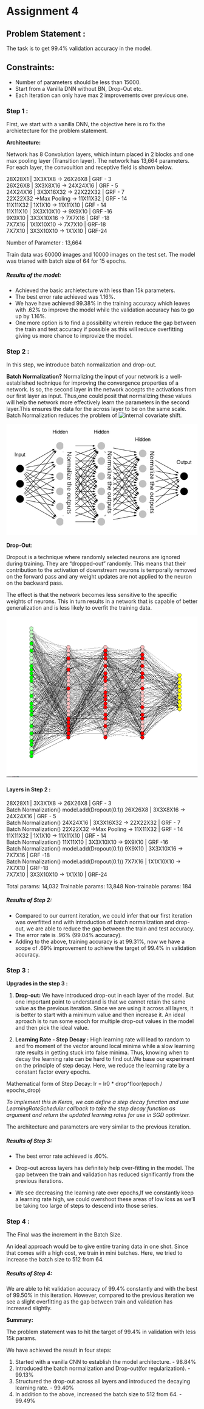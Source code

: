 # Assignment 4

## Problem Statement :

The task is to get 99.4% validation accuracy in the model.

## Constraints:
 * Number of parameters should be less than 15000.
 * Start from a Vanilla DNN without BN, Drop-Out etc.
 * Each Iteration can only have max 2 improvements over previous one.
 
 ### Step 1 :
 
 First, we start with a vanilla DNN, the objective here is ro fix the archietecture for the problem statement.

**Architecture:**

Network has 8 Convolution layers, which inturn placed in 2 blocks and one max pooling layer (Transition layer). The network has 13,664 parameters. For each layer, the convoultion and receptive field is shown below.

28X28X1 | 3X3X1X8 -> 26X26X8       | GRF - 3 </br>
26X26X8 | 3X3X8X16 -> 24X24X16     | GRF - 5 </br>
24X24X16 | 3X3X16X32 -> 22X22X32   | GRF - 7 </br>
22X22X32 ->Max Pooling -> 11X11X32 | GRF - 14 </br>
11X11X32 | 1X1X10 -> 11X11X10      | GRF - 14 </br>
11X11X10 | 3X3X10X10 -> 9X9X10     | GRF -16 </br>
9X9X10   | 3X3X10X16 -> 7X7X16     | GRF -18 </br>
7X7X16   | 1X1X10X10 -> 7X7X10     | GRF-18 </br>
7X7X10   | 3X3X10X10 -> 1X1X10     | GRF-24 </br>

Number of Parameter : 13,664 

Train data was 60000 images and 10000 images on the test set. The model was trianed with batch size of 64 for 15 epochs. 

##### Results of the model:
*   Achieved the basic archietecture with less than 15k parameters. 
*   The best error rate achieved was 1.16%. 
*   We have have achieved 99.38% in the training accuracy which leaves with .62% to improve the model while the validation accuracy has to go up by 1.16%. 
*   One more option is to find a possibility wherein reduce the gap between the train and test accuracy if possible as this will reduce overfitting giving us more chance to improvize the model. 

 ### Step 2 :
 
 In this step, we introduce batch normalization and drop-out.
 
**Batch Normalization?**
Normalizing the input of your network is a well-established technique for improving the convergence properties of a network. Is so, the second layer in the network accepts the activations from our first layer as input. Thus,one could posit that normalizing these values will help the network more effectively learn the parameters in the second layer.This ensures the data for the across layer to be on the same scale.  Batch Normalization reduces the problem of ![internal covariate shift](https://mc.ai/batch-normalization/).

![Batch Normalization](https://github.com/Venu2791/Deep-Vision/blob/master/Assignment4/BN.png)


**Drop-Out**:

Dropout is a technique where randomly selected neurons are ignored during training. They are “dropped-out” randomly. This means that their contribution to the activation of downstream neurons is temporally removed on the forward pass and any weight updates are not applied to the neuron on the backward pass.

The effect is that the network becomes less sensitive to the specific weights of neurons. This in turn results in a network that is capable of better generalization and is less likely to overfit the training data.

![Drop Out](https://github.com/Venu2791/Deep-Vision/blob/master/Assignment4/Dropout.gif)



#### Layers in Step 2 :

28X28X1 | 3X3X1X8 -> 26X26X8       | GRF - 3 </br>
Batch Normalization()
model.add(Dropout(0.1))
26X26X8 | 3X3X8X16 -> 24X24X16     | GRF - 5 </br>
Batch Normalization()
24X24X16 | 3X3X16X32 -> 22X22X32   | GRF - 7 </br>
Batch Normalization()
22X22X32 ->Max Pooling -> 11X11X32 | GRF - 14 </br>
11X11X32 | 1X1X10 -> 11X11X10      | GRF - 14 </br>
Batch Normalization()
11X11X10 | 3X3X10X10 -> 9X9X10     | GRF -16 </br>
Batch Normalization()
model.add(Dropout(0.1))
9X9X10   | 3X3X10X16 -> 7X7X16     | GRF -18 </br>
Batch Normalization()
model.add(Dropout(0.1))
7X7X16   | 1X1X10X10 -> 7X7X10     | GRF-18 </br>
7X7X10   | 3X3X10X10 -> 1X1X10     | GRF-24 </br>

Total params: 14,032
Trainable params: 13,848
Non-trainable params: 184


##### Results of Step 2:

* Compared to our current iteration, we could infer that our first iteration was overfitted and with introduction of batch normalization and drop-out, we are able to reduce the gap between the train and test accuracy.
* The error rate is .96% (99.04% accuracy).
* Adding to the above, training accuracy is at 99.31%, now we have a scope of .69% improvement to achieve the target of 99.4% in validation accuracy.

 ### Step 3 :


**Upgrades in the step 3 :**

1. **Drop-out:** 
We have introduced drop-out in each layer of the model. But one important point to understand is that we cannot retain the same value as the previous iteration. Since we are using it across all layers, it is better to start with a minimum value and then increase it. An ideal aproach is to run some epoch for multiple drop-out values in the model and then pick the ideal value.

2. **Learning Rate - Step Decay :**
High learning rate will lead to random to and fro moment of the vector around local minima while a slow learning rate results in getting stuck into false minima. Thus, knowing when to decay the learning rate can be hard to find out.We base our experiment on the principle of step decay. Here, we reduce the learning rate by a constant factor every  epochs. 

Mathematical form of Step Decay:
lr = lr0 * drop^floor(epoch / epochs_drop) 

*To implement this in Keras, we can define a step decay function and use LearningRateScheduler callback to take the step decay function as argument and return the updated learning rates for use in SGD optimizer.*

The architecture and parameters are very similar to the previous iteration.

##### Results of Step 3:

* The best error rate achieved is .60%.   

* Drop-out across layers has definitely help over-fitting in the model. The gap between the train and validation has reduced significantly from the previous iterations.

* We see decreasing the learning rate over epochs,If we constantly keep a learning rate high, we could overshoot these areas of low loss as we’ll be taking too large of steps to descend into those series. 


### Step 4 :

The Final was the increment in the Batch Size.

An ideal approach would be to give entire traning data in one shot. Since that comes with a high cost, we train in mini batches. Here, we tried to increase the batch size to 512 from 64. 

##### Results of Step 4:

 We are able to hit validation accuracy of 99.4% constantly and with the best of 99.50% in this iteration. However, compared to the previous iteration we see a slight overfitting as the gap between train and validation has increased slightly.

**Summary:**

The problem statement was to hit the target of 99.4% in validation with less 15k params.

We have achieved the result in four steps:

1. Started with a vanilla CNN to establish the model architecture. - 98.84%
2. Introduced the batch normalization and Drop-out(for regularization). - 99.13%
3. Structured the drop-out across all layers and introduced the decaying learning rate. - 99.40%
4. In addition to the above, increased the batch size to 512 from 64. - 99.49%



